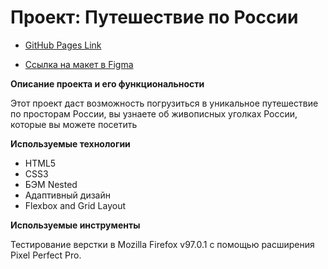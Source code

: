 # Проект: Путешествие по России

* [GitHub Pages Link](https://maichonok.github.io/russian-travel/index.html)

* [Ссылка на макет в Figma](https://www.figma.com/file/5S2WSbEFL6awjVWJ0NWL8Q/Sprint-3_-Russia-_-desktop-mobile?node-id=28503%3A0)

**Описание проекта и его функциональности**

Этот проект даст возможность погрузиться в уникальное путешествие по просторам России, вы узнаете об живописных уголках России, которые вы можете посетить

**Используемые технологии**
* HTML5
* CSS3
* БЭМ Nested
* Адаптивный дизайн
* Flexbox and Grid Layout

**Используемые инструменты**

Тестирование верстки в Mozilla Firefox v97.0.1 с помощью расширения Pixel Perfect Pro.


